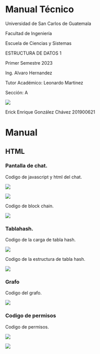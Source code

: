 # Manual Técnico 


Universidad de San Carlos de Guatemala 

Facultad de Ingeniería

Escuela de Ciencias y Sistemas

ESTRUCTURA DE DATOS 1

Primer Semestre 2023

Ing. Alvaro Hernandez

Tutor Académico: Leonardo Martinez

Sección: A 

![](LGUSF.png)

[1]: LGUSF.png

Erick Enrique González Chávez 201900621

# Manual


## HTML

### Pantalla de chat.

Codigo de javascript y html del chat.

![](I1.png)

![](I2.png)

Codigo de block chain.

![](I5.png)

### Tablahash.

Codigo de la carga de tabla hash.

![](I3.png)

Codigo de la estructura de tabla hash.

![](I4.png)

### Grafo 

Codigo del grafo.

![](I6.png)

### Codigo de permisos

Codigo de permisos.

![](I7.png)

![](I8.png)


